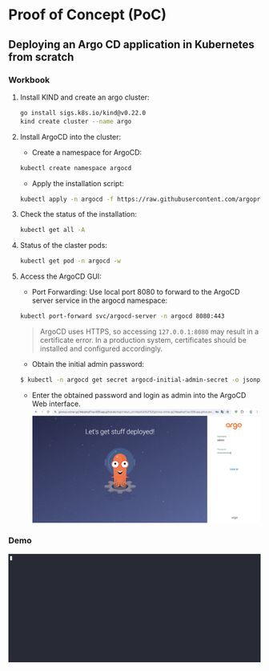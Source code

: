 # Proof of Concept (PoC)

## Deploying an Argo CD application in Kubernetes from scratch

### Workbook

1. Install KIND and create an argo cluster:
    ```bash
    go install sigs.k8s.io/kind@v0.22.0
    kind create cluster --name argo
    ```

2. Install ArgoCD into the cluster:
    - Create a namespace for ArgoCD:
    ```bash
    kubectl create namespace argocd
    ```
    - Apply the installation script:
    ```bash
    kubectl apply -n argocd -f https://raw.githubusercontent.com/argoproj/argo-cd/stable/manifests/install.yaml
    ```

3. Check the status of the installation:
    ```bash
    kubectl get all -A
    ```

4. Status of the claster pods:
    ```bash
    kubectl get pod -n argocd -w
    ```

5. Access the ArgoCD GUI:
    - Port Forwarding: Use local port 8080 to forward to the ArgoCD server service in the argocd namespace:
    ```bash
    kubectl port-forward svc/argocd-server -n argocd 8080:443
    ```
    > ArgoCD uses HTTPS, so accessing `127.0.0.1:8080` may result in a certificate error. In a production system, certificates should be installed and configured accordingly.
    
    - Obtain the initial admin password:
    ```bash
    $ kubectl -n argocd get secret argocd-initial-admin-secret -o jsonpath="{.data.password}"|base64 -d;echo
    ```
    - Enter the obtained password and login as admin into the ArgoCD Web interface.
    ![Argo CD - Login page](img/ArgoCD_login.png)

### Demo

![Demo PoC](img/demo2.gif)